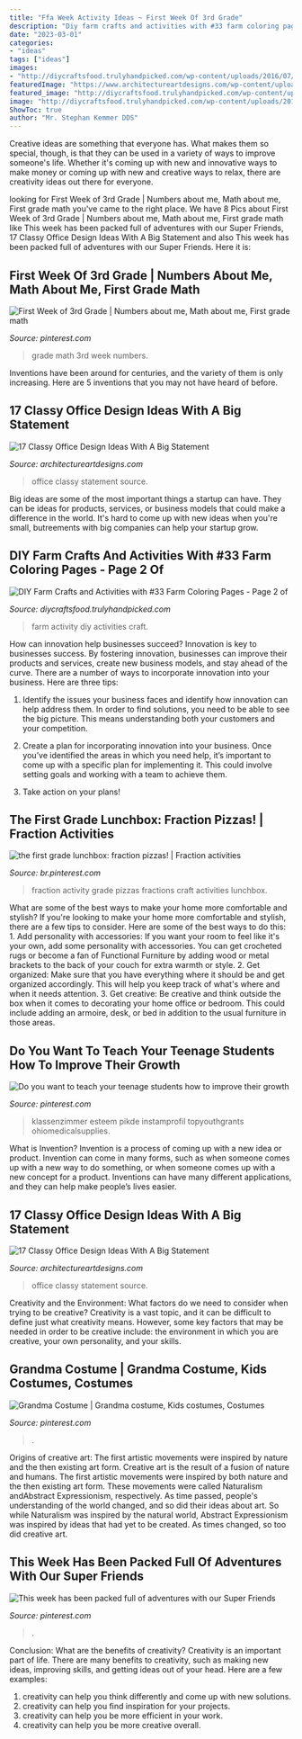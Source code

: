 ```yaml
---
title: "Ffa Week Activity Ideas ~ First Week Of 3rd Grade"
description: "Diy farm crafts and activities with #33 farm coloring pages"
date: "2023-03-01"
categories:
- "ideas"
tags: ["ideas"]
images:
- "http://diycraftsfood.trulyhandpicked.com/wp-content/uploads/2016/07/DIY-farm-crafts-and-activity_yv.jpg"
featuredImage: "https://www.architectureartdesigns.com/wp-content/uploads/2015/04/632-630x438.jpg"
featured_image: "http://diycraftsfood.trulyhandpicked.com/wp-content/uploads/2016/07/DIY-farm-crafts-and-activity_yv.jpg"
image: "http://diycraftsfood.trulyhandpicked.com/wp-content/uploads/2016/07/DIY-farm-crafts-and-activity_yv.jpg"
ShowToc: true
author: "Mr. Stephan Kemmer DDS"
---
```



Creative ideas are something that everyone has. What makes them so special, though, is that they can be used in a variety of ways to improve someone's life. Whether it's coming up with new and innovative ways to make money or coming up with new and creative ways to relax, there are creativity ideas out there for everyone.

	

		
looking for First Week of 3rd Grade | Numbers about me, Math about me, First grade math you've came to the right place. We have 8 Pics about First Week of 3rd Grade | Numbers about me, Math about me, First grade math like This week has been packed full of adventures with our Super Friends, 17 Classy Office Design Ideas With A Big Statement and also This week has been packed full of adventures with our Super Friends. Here it is:
		
    
## First Week Of 3rd Grade | Numbers About Me, Math About Me, First Grade Math

<img loading=lazy src="https://i.pinimg.com/736x/81/89/bf/8189bf0180ed9aa7365564427e3ac967.jpg" onerror="this.onerror=null;this.src='https://tse2.mm.bing.net/th?id=OIP.S7tpn8-G_mPlHKlpYt5D4wHaJ4&amp;pid=15.1';" alt="First Week of 3rd Grade | Numbers about me, Math about me, First grade math">

_Source: pinterest.com_

>grade math 3rd week numbers. 

	

Inventions have been around for centuries, and the variety of them is only increasing. Here are 5 inventions that you may not have heard of before.

    
## 17 Classy Office Design Ideas With A Big Statement

<img loading=lazy src="https://www.architectureartdesigns.com/wp-content/uploads/2015/04/632-630x438.jpg" onerror="this.onerror=null;this.src='https://tse2.mm.bing.net/th?id=OIP.7SCG8dIuogQB86cOfY_6uAHaFJ&amp;pid=15.1';" alt="17 Classy Office Design Ideas With A Big Statement">

_Source: architectureartdesigns.com_

>office classy statement source. 

	

Big ideas are some of the most important things a startup can have. They can be ideas for products, services, or business models that could make a difference in the world. It's hard to come up with new ideas when you're small, butreements with big companies can help your startup grow.

    
## DIY Farm Crafts And Activities With #33 Farm Coloring Pages - Page 2 Of

<img loading=lazy src="http://diycraftsfood.trulyhandpicked.com/wp-content/uploads/2016/07/DIY-farm-crafts-and-activity_yv.jpg" onerror="this.onerror=null;this.src='https://tse3.mm.bing.net/th?id=OIP.3mJlVLdkzwE4SeQlldzwEgHaKl&amp;pid=15.1';" alt="DIY Farm Crafts and Activities with #33 Farm Coloring Pages - Page 2 of">

_Source: diycraftsfood.trulyhandpicked.com_

>farm activity diy activities craft. 

	

How can innovation help businesses succeed?
Innovation is key to businesses success. By fostering innovation, businesses can improve their products and services, create new business models, and stay ahead of the curve. There are a number of ways to incorporate innovation into your business. Here are three tips:
1. Identify the issues your business faces and identify how innovation can help address them. In order to find solutions, you need to be able to see the big picture. This means understanding both your customers and your competition.

2. Create a plan for incorporating innovation into your business. Once you’ve identified the areas in which you need help, it’s important to come up with a specific plan for implementing it. This could involve setting goals and working with a team to achieve them.

3. Take action on your plans!

    
## The First Grade Lunchbox: Fraction Pizzas! | Fraction Activities

<img loading=lazy src="https://i.pinimg.com/736x/c9/4d/01/c94d019aa09550dd72b5d56d4c888891--maths.jpg" onerror="this.onerror=null;this.src='https://tse3.mm.bing.net/th?id=OIP.mZqUNy8rvYUIhH-PXzgQ9QHaJ3&amp;pid=15.1';" alt="the first grade lunchbox: fraction pizzas! | Fraction activities">

_Source: br.pinterest.com_

>fraction activity grade pizzas fractions craft activities lunchbox. 

	

What are some of the best ways to make your home more comfortable and stylish?
If you're looking to make your home more comfortable and stylish, there are a few tips to consider. Here are some of the best ways to do this: 1. Add personality with accessories: If you want your room to feel like it's your own, add some personality with accessories. You can get crocheted rugs or become a fan of Functional Furniture by adding wood or metal brackets to the back of your couch for extra warmth or style. 2. Get organized: Make sure that you have everything where it should be and get organized accordingly. This will help you keep track of what's where and when it needs attention. 3. Get creative: Be creative and think outside the box when it comes to decorating your home office or bedroom. This could include adding an armoire, desk, or bed in addition to the usual furniture in those areas. 
    
## Do You Want To Teach Your Teenage Students How To Improve Their Growth

<img loading=lazy src="https://i.pinimg.com/736x/23/aa/fd/23aafd396a08392fc3e5f1f54ec49c00.jpg" onerror="this.onerror=null;this.src='https://tse2.mm.bing.net/th?id=OIP.uX-Kjq9YYOm2qSasU_zJFwHaOc&amp;pid=15.1';" alt="Do you want to teach your teenage students how to improve their growth">

_Source: pinterest.com_

>klassenzimmer esteem pikde instamprofil topyouthgrants ohiomedicalsupplies. 

	

What is Invention?
Invention is a process of coming up with a new idea or product. Invention can come in many forms, such as when someone comes up with a new way to do something, or when someone comes up with a new concept for a product. Inventions can have many different applications, and they can help make people’s lives easier.

    
## 17 Classy Office Design Ideas With A Big Statement

<img loading=lazy src="http://www.architectureartdesigns.com/wp-content/uploads/2015/04/1331-630x394.jpg" onerror="this.onerror=null;this.src='https://tse2.mm.bing.net/th?id=OIP.5Pt8suKygLJJRH3uk0BAOQHaEo&amp;pid=15.1';" alt="17 Classy Office Design Ideas With A Big Statement">

_Source: architectureartdesigns.com_

>office classy statement source. 

	

Creativity and the Environment: What factors do we need to consider when trying to be creative?
Creativity is a vast topic, and it can be difficult to define just what creativity means. However, some key factors that may be needed in order to be creative include: the environment in which you are creative, your own personality, and your skills.

    
## Grandma Costume | Grandma Costume, Kids Costumes, Costumes

<img loading=lazy src="https://i.pinimg.com/736x/61/02/9c/61029c5e1ca49f64a1bd94deb30e4aec.jpg" onerror="this.onerror=null;this.src='https://tse3.mm.bing.net/th?id=OIP.cSSKvmDnsKtBOq65h9-smgHaJ3&amp;pid=15.1';" alt="Grandma Costume | Grandma costume, Kids costumes, Costumes">

_Source: pinterest.com_

>. 

	

Origins of creative art: The first artistic movements were inspired by nature and the then existing art form.
Creative art is the result of a fusion of nature and humans. The first artistic movements were inspired by both nature and the then existing art form. These movements were called Naturalism andAbstract Expressionism, respectively. As time passed, people's understanding of the world changed, and so did their ideas about art. So while Naturalism was inspired by the natural world, Abstract Expressionism was inspired by ideas that had yet to be created. As times changed, so too did creative art.

    
## This Week Has Been Packed Full Of Adventures With Our Super Friends

<img loading=lazy src="https://i.pinimg.com/736x/f7/6d/ff/f76dff05df6473457a4342b6f54e98fb.jpg" onerror="this.onerror=null;this.src='https://tse3.mm.bing.net/th?id=OIP.oNMUr76-PEvOvehf8KBT7AHaKY&amp;pid=15.1';" alt="This week has been packed full of adventures with our Super Friends">

_Source: pinterest.com_

>. 

	

Conclusion: What are the benefits of creativity?
Creativity is an important part of life. There are many benefits to creativity, such as making new ideas, improving skills, and getting ideas out of your head. Here are a few examples: 
1. creativity can help you think differently and come up with new solutions.
2. creativity can help you find inspiration for your projects.
3. creativity can help you be more efficient in your work.
4. creativity can help you be more creative overall.

